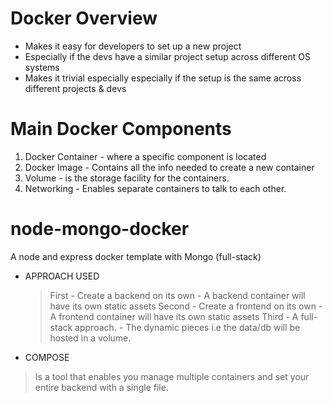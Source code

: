 # Docker Overview
- Makes it easy for developers to set up a new project
- Especially if the devs have a similar project setup across different OS systems
- Makes it trivial especially especially if the setup is the same across different projects & devs


# Main Docker Components
1. Docker Container - where a specific component is located
2. Docker Image - Contains all the info needed to create a new container
3. Volume - is the storage facility for the containers.
4. Networking - Enables separate containers to talk to each other.

# node-mongo-docker
A node and express docker template with Mongo (full-stack)

* APPROACH USED
	> First
		- Create a backend on its own 
		- A backend container will have its own static assets
	> Second 
		- Create a frontend on its own
		- A frontend container will have its own static assets
	> Third
		- A full-stack approach.
		- The dynamic pieces i.e the data/db will be hosted in a volume.

* COMPOSE
 > Is a tool that enables you manage multiple containers and set your entire backend with a single file.

